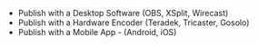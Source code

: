* Publish with a Desktop Software (OBS, XSplit, Wirecast)
* Publish with a Hardware Encoder (Teradek, Tricaster, Gosolo)
* Publish with a Mobile App - (Android, iOS)